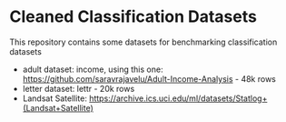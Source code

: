 # Cleaned Classification Datasets

This repository contains some datasets for benchmarking classification datasets

*  adult dataset: income, using this one: https://github.com/saravrajavelu/Adult-Income-Analysis - 48k rows
*  letter dataset: lettr - 20k rows
*  Landsat Satellite: https://archive.ics.uci.edu/ml/datasets/Statlog+(Landsat+Satellite)


